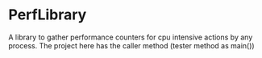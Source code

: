 # PerfLibrary
A library to gather performance counters for cpu intensive actions by any process.
The project here has the caller method (tester method as main())

